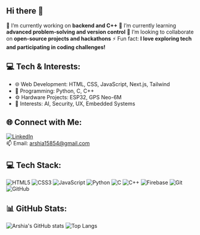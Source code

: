 ## Hi there 👋
🔭 I’m currently working on **backend and C++**
🌱 I’m currently learning **advanced problem-solving and version control**
👯 I’m looking to collaborate on **open-source projects and hackathons**
⚡ Fun fact: **I love exploring tech and participating in coding challenges!**

## 💻 Tech & Interests:
- 🌐 Web Development: HTML, CSS, JavaScript, Next.js, Tailwind
- 🧠 Programming: Python, C, C++
- ⚙️ Hardware Projects: ESP32, GPS Neo-6M
- 🧩 Interests: AI, Security, UX, Embedded Systems

## 🌐 Connect with Me:
[![LinkedIn](https://img.shields.io/badge/LinkedIn-blue?logo=linkedin)](https://linkedin.com/in/YOUR_USERNAME)  
📫 Email: arshia15854@gmail.com

## 💻 Tech Stack:
![HTML5](https://img.shields.io/badge/-HTML5-E34F26?logo=html5&logoColor=white)
![CSS3](https://img.shields.io/badge/-CSS3-1572B6?logo=css3)
![JavaScript](https://img.shields.io/badge/-JavaScript-F7DF1E?logo=javascript&logoColor=black)
![Python](https://img.shields.io/badge/-Python-3776AB?logo=python)
![C](https://img.shields.io/badge/-C-A8B9CC?logo=c)
![C++](https://img.shields.io/badge/-C++-00599C?logo=c%2B%2B)
![Firebase](https://img.shields.io/badge/-Firebase-FFCA28?logo=firebase)
![Git](https://img.shields.io/badge/-Git-F05032?logo=git)
![GitHub](https://img.shields.io/badge/-GitHub-181717?logo=github)

## 📊 GitHub Stats:
![Arshia's GitHub stats](https://github-readme-stats.vercel.app/api?username=arshia1505&show_icons=true&theme=radical)
![Top Langs](https://github-readme-stats.vercel.app/api/top-langs/?username=arshia1505&layout=compact&theme=radical)




